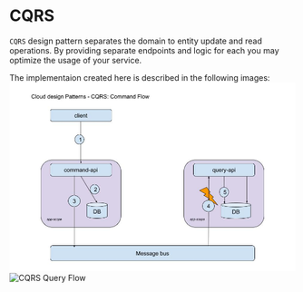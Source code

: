 # CQRS
`CQRS` design pattern separates the domain to entity update and read operations.
By providing separate endpoints and logic for each you may optimize the usage of your service.

The implementaion created here is described in the following images:
![CQRS Command Flow](images/cqrs_command_flow.jpg)
![CQRS Query Flow](images/cqrs_query_flow.jpg)



